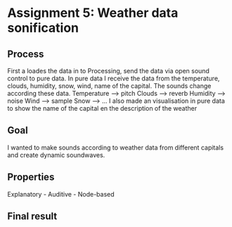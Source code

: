 # Assignment 5: Weather data sonification

## Process
First a loades the data in to Processing, send the data via open sound control to pure data. In pure data I receive the data from the temperature, clouds, humidity, snow, wind, name of the capital. The sounds change according these data.
Temperature --> pitch 
Clouds --> reverb 
Humidity --> noise
Wind --> sample
Snow --> ...
I also made an visualisation in pure data to show the name of the capital en the description of the weather

## Goal
I wanted to make sounds according to weather data from different capitals and create dynamic soundwaves. 

## Properties
Explanatory - Auditive - Node-based

## Final result
